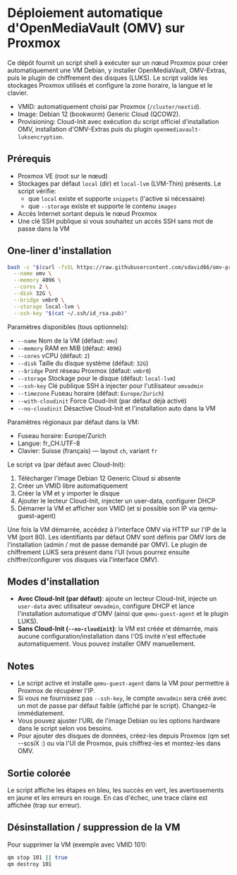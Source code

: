 # Déploiement automatique d'OpenMediaVault (OMV) sur Proxmox

Ce dépôt fournit un script shell à exécuter sur un nœud Proxmox pour créer automatiquement une VM Debian, y installer OpenMediaVault, OMV-Extras, puis le plugin de chiffrement des disques (LUKS). Le script valide les stockages Proxmox utilisés et configure la zone horaire, la langue et le clavier.

- VMID: automatiquement choisi par Proxmox (`/cluster/nextid`).
- Image: Debian 12 (bookworm) Generic Cloud (QCOW2).
- Provisioning: Cloud-Init avec exécution du script officiel d'installation OMV, installation d'OMV-Extras puis du plugin `openmediavault-luksencryption`.

## Prérequis
- Proxmox VE (root sur le nœud)
- Stockages par défaut `local` (dir) et `local-lvm` (LVM-Thin) présents. Le script vérifie:
  - que `local` existe et supporte `snippets` (l'active si nécessaire)
  - que `--storage` existe et supporte le contenu `images`
- Accès Internet sortant depuis le nœud Proxmox
- Une clé SSH publique si vous souhaitez un accès SSH sans mot de passe dans la VM

## One-liner d'installation
```bash
bash -c "$(curl -fsSL https://raw.githubusercontent.com/sdavid66/omv-proxmox-swiss/main/setup-omv-on-proxmox.sh)" -- \
  --name omv \
  --memory 4096 \
  --cores 2 \
  --disk 32G \
  --bridge vmbr0 \
  --storage local-lvm \
  --ssh-key "$(cat ~/.ssh/id_rsa.pub)"
```

Paramètres disponibles (tous optionnels):
- `--name` Nom de la VM (défaut: `omv`)
- `--memory` RAM en MiB (défaut: `4096`)
- `--cores` vCPU (défaut: `2`)
- `--disk` Taille du disque système (défaut: `32G`)
- `--bridge` Pont réseau Proxmox (défaut: `vmbr0`)
- `--storage` Stockage pour le disque (défaut: `local-lvm`)
- `--ssh-key` Clé publique SSH à injecter pour l'utilisateur `omvadmin`
- `--timezone` Fuseau horaire (défaut: `Europe/Zurich`)
- `--with-cloudinit` Force Cloud-Init (par défaut déjà activé)
- `--no-cloudinit` Désactive Cloud-Init et l'installation auto dans la VM

Paramètres régionaux par défaut dans la VM:
- Fuseau horaire: Europe/Zurich
- Langue: fr_CH.UTF-8
- Clavier: Suisse (français) — layout `ch`, variant `fr`

Le script va (par défaut avec Cloud-Init):
1. Télécharger l'image Debian 12 Generic Cloud si absente
2. Créer un VMID libre automatiquement
3. Créer la VM et y importer le disque
4. Ajouter le lecteur Cloud-Init, injecter un user-data, configurer DHCP
5. Démarrer la VM et afficher son VMID (et si possible son IP via qemu-guest-agent)

Une fois la VM démarrée, accédez à l'interface OMV via HTTP sur l'IP de la VM (port 80). Les identifiants par défaut OMV sont définis par OMV lors de l'installation (admin / mot de passe demandé par OMV). Le plugin de chiffrement LUKS sera présent dans l'UI (vous pourrez ensuite chiffrer/configurer vos disques via l'interface OMV).

## Modes d'installation
- **Avec Cloud-Init (par défaut)**: ajoute un lecteur Cloud-Init, injecte un `user-data` avec utilisateur `omvadmin`, configure DHCP et lance l'installation automatique d'OMV (ainsi que `qemu-guest-agent` et le plugin LUKS).
- **Sans Cloud-Init (`--no-cloudinit`)**: la VM est créée et démarrée, mais aucune configuration/installation dans l'OS invité n'est effectuée automatiquement. Vous pouvez installer OMV manuellement.

## Notes
- Le script active et installe `qemu-guest-agent` dans la VM pour permettre à Proxmox de récupérer l'IP.
- Si vous ne fournissez pas `--ssh-key`, le compte `omvadmin` sera créé avec un mot de passe par défaut faible (affiché par le script). Changez-le immédiatement.
- Vous pouvez ajuster l'URL de l'image Debian ou les options hardware dans le script selon vos besoins.
- Pour ajouter des disques de données, créez-les depuis Proxmox (qm set --scsiX <storage>:<size>) ou via l'UI de Proxmox, puis chiffrez-les et montez-les dans OMV.

## Sortie colorée
Le script affiche les étapes en bleu, les succès en vert, les avertissements en jaune et les erreurs en rouge. En cas d'échec, une trace claire est affichée (trap sur erreur).

## Désinstallation / suppression de la VM
Pour supprimer la VM (exemple avec VMID 101):
```bash
qm stop 101 || true
qm destroy 101
```
